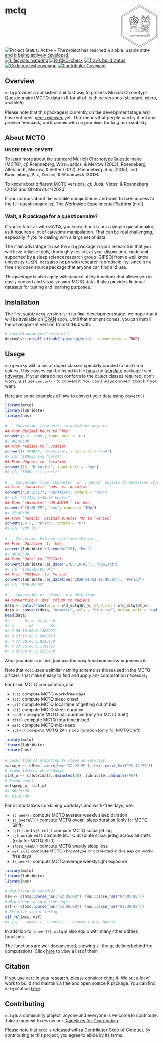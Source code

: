 
<!-- README.md is generated from README.Rmd. Please edit that file -->

# mctq <a href='https://gipsousp.github.io/mctq'><img src='man/figures/logo.png' align="right" height="139" /></a>

<!-- badges: start -->
<!-- To do: Add Code coverage (when possible) <https://docs.codecov.io/> -->

[![Project Status: Active – The project has reached a stable, usable
state and is being actively
developed.](https://www.repostatus.org/badges/latest/active.svg)](https://www.repostatus.org/#active)
[![Lifecycle:
maturing](https://img.shields.io/badge/lifecycle-maturing-blue.svg)](https://www.tidyverse.org/lifecycle/#maturing)
[![R-CMD-check](https://github.com/gipsousp/mctq/workflows/R-CMD-check/badge.svg)](https://github.com/gipsousp/mctq/actions)
[![Travis build
status](https://travis-ci.com/gipsousp/mctq.svg?branch=master)](https://travis-ci.com/gipsousp/mctq)
[![Codecov test
coverage](https://codecov.io/gh/gipsousp/mctq/branch/master/graph/badge.svg)](https://codecov.io/gh/gipsousp/mctq?branch=master)
[![Contributor
Covenant](https://img.shields.io/badge/Contributor%20Covenant-v2.0%20adopted-ff69b4.svg)](https://gipsousp.github.io/mctq/CODE_OF_CONDUCT.html)
<!-- badges: end -->

## Overview

`mctq` provides a consistent and fast way to process Munich Chronotype
Questionnaire (MCTQ) data in R for all of its three versions (standard,
micro, and shift).

Please note that this package is currently on the development stage and
have not been [peer
reviewed](https://devguide.ropensci.org/softwarereviewintro.html) yet.
That means that people can try it out and provide feedback, but it comes
with no promises for long term stability.

## About MCTQ

**UNDER DEVELOPMENT**

To learn more about the standard Munich Chronotype Questionnaire (MCTQ),
*cf.* Roenneberg, Wirz-Justice, & Merrow (2003), Roenneberg, Allebrandt,
Merrow, & Vetter (2012), Roenneberg *et al.* (2015), and Roenneberg,
Pilz, Zerbini, & Winnebeck (2019).

To know about different MCTQ versions, *cf.* Juda, Vetter, & Roenneberg
(2013) and Ghotbi *et.al* (2020).

If you curious about the variable computations and want to have access
to the full questionnaire, *cf.* The Worldwide Experimental Platform
(n.d.).

### Wait, a R package for a questionnaire?

If you’re familiar with MCTQ, you know that it is not a simple
questionnaire, as it requires a lot of date/time manipulation. That can
be real challenging, especially if you’re dealing with a large set of
data.

The main advantage to use the `mctq` package in your research is that
you will have reliable tools, thoroughly tested, at your disposition,
made and supported by a sleep science research group (GIPSO) from a well
know university ([USP](https://www5.usp.br/)). `mctq` also helps with
research reproducibility, since it’s a free and open source package that
anyone can find and use.

This package is also equip with several utility functions that allows
you to easily convert and visualize your MCTQ data. It also provides
fictional datasets for testing and learning purposes.

## Installation

The first stable `mctq` version is in its final development stage, we
hope that it will be available on [CRAN](https://cran.r-project.org/)
soon. Until that moment comes, you can install the development version
from GitHub with:

``` r
# install.packages("devtools")
devtools::install_github("gipsousp/mctq", dependencies = TRUE)
```

## Usage

`mctq` works with a set of object classes specially created to hold time
values. This classes can be found in the
[hms](https://hms.tidyverse.org/) and
[lubridate](https://lubridate.tidyverse.org/) package from
[tidyverse](https://www.tidyverse.org/packages/). If your data do not
conform to the object classes required, don’t worry, just use
`convert()` to convert it. You can always convert it back if you want.

Here are some examples of how to convert your data using `convert()`.

``` r
library(mctq)
library(lubridate)
library(hms)

# __ Conversion from units to date/time objects __
## From decimal hours to `hms`
convert(6.5, "hms", input_unit = "H")
#> 06:30:00
## From radians to `Duration`
convert(1.308997, "Duration", input_unit = "rad")
#> [1] "18000s (~5 hours)"
## From degrees to `Duration`
convert(15, "Duration", input_unit = "deg")
#> [1] "3600s (~1 hours)"

# __ Conversion from `character` or `numeric` objects to date/time objects __
## From `character` `HMS` to `Duration`
convert("19:55:17", "Duration", orders = "HMS")
#> [1] "71717s (~19.92 hours)"
## From `character` `HM AM/PM ` to `hms`
convert("10:00 PM", "hms", orders = "IMp")
#> 22:00:00
## From `numeric` decimal minutes (M) to `Period`
convert(20.5, "Period", orders = "M")
#> [1] "20M 30S"

# __ Conversion between date/time objects __
## From `Duration` to `hms`
convert(lubridate::dseconds(120), "hms")
#> 00:02:00
## From `Date` to `POSIXct`
convert(lubridate::as_date("1765-10-05"), "POSIXct")
#> [1] "1765-10-05 UTC"
## From `POSIXct` to `Period`
convert(lubridate::as_datetime("2020-01-01 10:00:00"), "Period")
#> [1] "10H 0M 0S"

# __ Conversion of columns in a data frame __
## Converting a `hms` column to radians
data <- data.frame(bt_w = std_mctq$bt_w, bt_w_rad = std_mctq$bt_w)
data <- convert(data, "numeric", cols = "bt_w_rad", output_unit = "rad")
head(data)
#>       bt_w  bt_w_rad
#> 1       NA        NA
#> 2 00:30:00 0.1308997
#> 3 23:15:00 6.0868358
#> 4 23:00:00 6.0213859
#> 5 23:35:00 6.1741022
#> 6 02:00:00 0.5235988
```

After you data is all set, just use the `mctq` functions below to
process it.

Note that `mctq` uses a similar naming scheme as those used in the MCTQ
articles, that make it easy to find and apply any computation necessary.

For basic MCTQ computation, use:

-   `fd()` compute MCTQ work-free days
-   `so()` compute MCTQ sleep onset
-   `gu()` compute MCTQ local time of getting out of bed
-   `sd()` compute MCTQ sleep duration
-   `napd()` compute MCTQ nap duration (only for MCTQ Shift)
-   `tbt()` compute MCTQ total time in bed
-   `ms()` compute MCTQ mid-sleep
-   `sd24()` compute MCTQ 24h sleep duration (only for MCTQ Shift)

``` r
library(mctq)
library(lubridate)
library(hms)

# Local time of preparing to sleep on workdays.
sprep_w <- c(hms::parse_hms("23:45:00"), hms::parse_hms("02:15:00"))
# Sleep latency on workdays
slat_w <- c(lubridate::dminutes(30), lubridate::dminutes(90))
# Sleep onset
so(sprep_w, slat_w)
#> 00:15:00
#> 03:45:00
```

For computations combining workdays and work-free days, use:

-   `sd_week()` compute MCTQ average weekly sleep duration
-   `sd_overall()` compute MCTQ overall sleep duration (only for MCTQ
    Shift)
-   `sjl()` and `sjl_rel()` compute MCTQ social jet lag
-   `sjl_weighted()` compute MCTQ absolute social jetlag across all
    shifts (only for MCTQ Shift)
-   `sloss_week()` compute MCTQ weekly sleep loss
-   `msf_sc()` compute MCTQ chronotype or corrected mid-sleep on
    work-free days
-   `le_week()` compute MCTQ average weekly light exposure

``` r
library(mctq)
library(lubridate)
library(hms)

# Mid-sleep on workdays
msw <- c(hms::parse_hms("02:05:00"), hms::parse_hms("04:05:00"))
# Mid-sleep on work-free days
msf <- c(hms::parse_hms("23:05:00"), hms::parse_hms("08:30:00"))
# Relative social jetlag
sjl_rel(msw, msf)
#> [1] "-10800s (~-3 hours)"  "15900s (~4.42 hours)"
```

In addition to `convert()`, `mctq` is also equip with many other
utilities functions.

The functions are well documented, showing all the guidelines behind the
computations. Click
[here](https://gipsousp.github.io/mctq/reference/index.html) to view a
list of them.

## Citation

If you use `mctq` in your research, please consider citing it. We put a
lot of work to build and maintain a free and open source R package. You
can find `mctq` citation
[here](https://gipsousp.github.io/mctq/authors.html).

## Contributing

`mctq` is a community project, anyone and everyone is welcome to
contribute. Take a moment to review our [Guidelines for
Contributing](https://gipsousp.github.io/mctq/CONTRIBUTING.html).

Please note that `mctq` is released with a [Contributor Code of
Conduct](https://gipsousp.github.io/mctq/CODE_OF_CONDUCT.html). By
contributing to this project, you agree to abide by its terms.
